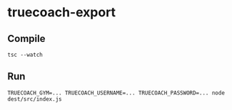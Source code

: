 # truecoach-export

## Compile
```
tsc --watch
```

## Run
```
TRUECOACH_GYM=... TRUECOACH_USERNAME=... TRUECOACH_PASSWORD=... node dest/src/index.js
```
